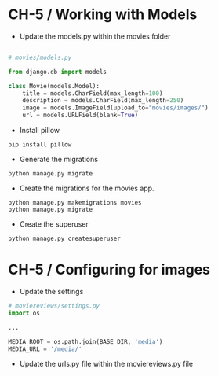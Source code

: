 CH-5 / Working with Models 
========================================================

* Update the models.py within the movies folder 

```python

# movies/models.py

from django.db import models

class Movie(models.Model):
    title = models.CharField(max_length=100)
    description = models.CharField(max_length=250)
    image = models.ImageField(upload_to="movies/images/")
    url = models.URLField(blank=True)

```

* Install pillow
```shell
pip install pillow
```

* Generate the migrations
```shell
python manage.py migrate
```

* Create the migrations for the movies app.
```shell
python manage.py makemigrations movies
python manage.py migrate
```

* Create the superuser
```shell
python manage.py createsuperuser
```

CH-5 / Configuring for images
========================================================

* Update the settings
```python
# moviereviews/settings.py
import os

...

MEDIA_ROOT = os.path.join(BASE_DIR, 'media')
MEDIA_URL = '/media/'

```

* Update the urls.py file within the moviereviews.py file